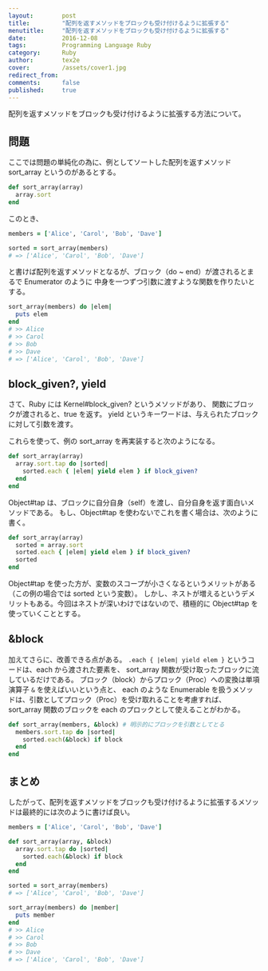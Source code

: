 ```yaml
---
layout:        post
title:         "配列を返すメソッドをブロックも受け付けるように拡張する"
menutitle:     "配列を返すメソッドをブロックも受け付けるように拡張する"
date:          2016-12-08
tags:          Programming Language Ruby
category:      Ruby
author:        tex2e
cover:         /assets/cover1.jpg
redirect_from:
comments:      false
published:     true
---
```


配列を返すメソッドをブロックも受け付けるように拡張する方法について。


問題
----------

ここでは問題の単純化の為に、例としてソートした配列を返すメソッド sort_array というのがあるとする。

```ruby
def sort_array(array)
  array.sort
end
```

このとき、

```ruby
members = ['Alice', 'Carol', 'Bob', 'Dave']

sorted = sort_array(members)
# => ['Alice', 'Carol', 'Bob', 'Dave']
```

と書けば配列を返すメソッドとなるが、ブロック（do ~ end）が渡されるとまるで Enumerator のように
中身を一つずつ引数に渡すような関数を作りたいとする。

```ruby
sort_array(members) do |elem|
  puts elem
end
# >> Alice
# >> Carol
# >> Bob
# >> Dave
# => ['Alice', 'Carol', 'Bob', 'Dave']
```


block_given?, yield
--------------------

さて、Ruby には Kernel#block_given? というメソッドがあり、
関数にブロックが渡されると、true を返す。
yield というキーワードは、与えられたブロックに対して引数を渡す。

これらを使って、例の sort_array を再実装すると次のようになる。

```ruby
def sort_array(array)
  array.sort.tap do |sorted|
    sorted.each { |elem| yield elem } if block_given?
  end
end
```

Object#tap は、ブロックに自分自身（self）を渡し、自分自身を返す面白いメソッドである。
もし、Object#tap を使わないでこれを書く場合は、次のように書く。

```ruby
def sort_array(array)
  sorted = array.sort
  sorted.each { |elem| yield elem } if block_given?
  sorted
end
```

Object#tap を使った方が、変数のスコープが小さくなるというメリットがある（この例の場合では sorted という変数）。
しかし、ネストが増えるというデメリットもある。今回はネストが深いわけではないので、積極的に Object#tap
を使っていくこととする。


&block
-------------

加えてさらに、改善できる点がある。
`.each { |elem| yield elem }` というコードは、each から渡された要素を、
sort_array 関数が受け取ったブロックに流しているだけである。
ブロック（block）からプロック（Proc）への変換は単項演算子 `&` を使えばいいという点と、
each のような Enumerable を扱うメソッドは、引数としてプロック（Proc）を受け取れることを考慮すれば、
sort_array 関数のブロックを each のプロックとして使えることがわかる。

```ruby
def sort_array(members, &block) # 明示的にブロックを引数としてとる
  members.sort.tap do |sorted|
    sorted.each(&block) if block
  end
end
```

まとめ
-------------

したがって、配列を返すメソッドをブロックも受け付けるように拡張するメソッドは最終的には次のように書けば良い。

```ruby
members = ['Alice', 'Carol', 'Bob', 'Dave']

def sort_array(array, &block)
  array.sort.tap do |sorted|
    sorted.each(&block) if block
  end
end

sorted = sort_array(members)
# => ['Alice', 'Carol', 'Bob', 'Dave']

sort_array(members) do |member|
  puts member
end
# >> Alice
# >> Carol
# >> Bob
# >> Dave
# => ['Alice', 'Carol', 'Bob', 'Dave']
```
